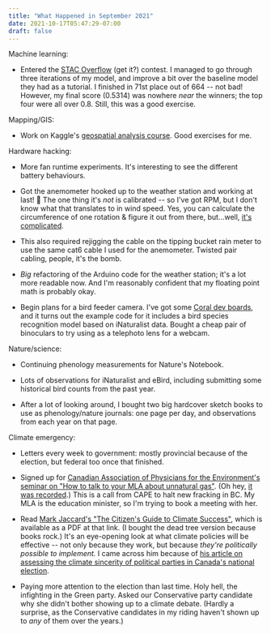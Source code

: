 ```yaml
---
title: "What Happened in September 2021"
date: 2021-10-17T05:47:29-07:00
draft: false
---
```


Machine learning:

- Entered the [STAC Overflow][0] (get it?) contest.  I managed to go
  through three iterations of my model, and improve a bit over the
  baseline model they had as a tutorial.  I finished in 71st place out
  of 664 -- not bad!  However, my final score (0.5314) was nowhere
  *near* the winners; the top four were all over 0.8.  Still, this was
  a good exercise.

Mapping/GIS:

- Work on Kaggle's [geospatial analysis course][3].  Good exercises
  for me.

Hardware hacking:

- More fan runtime experiments.  It's interesting to see the different
  battery behaviours.

- Got the anemometer hooked up to the weather station and working at
  last! 🎉 The one thing it's *not* is calibrated -- so I've got RPM,
  but I don't know what that translates to in wind speed.  Yes, you
  can calculate the circumference of one rotation & figure it out from
  there, but...well, [it's complicated][1].

- This also required rejigging the cable on the tipping bucket rain
  meter to use the same cat6 cable I used for the anemometer.  Twisted
  pair cabling, people, it's the bomb.

- *Big* refactoring of the Arduino code for the weather station; it's
  a lot more readable now.  And I'm reasonably confident that my
  floating point math is probably okay.

- Begin plans for a bird feeder camera.  I've got some [Coral dev
  boards][2], and it turns out the example code for it includes a bird
  species recognition model based on iNaturalist data.  Bought a cheap
  pair of binoculars to try using as a telephoto lens for a webcam.

Nature/science:

- Continuing phenology measurements for Nature's Notebook.

- Lots of observations for iNaturalist and eBird, including submitting
  some historical bird counts from the past year.

- After a lot of looking around, I bought two big hardcover sketch
  books to use as phenology/nature journals:  one page per day, and
  observations from each year on that page.

Climate emergency:

- Letters every week to government: mostly provincial because of the
  election, but federal too once that finished.

- Signed up for [Canadian Association of Physicians for the
  Environment's seminar on "How to talk to your MLA about unnatural
  gas"][6].  (Oh hey, [it was recorded][7].)  This is a call from CAPE
  to halt new fracking in BC.  My MLA is the education minister, so
  I'm trying to book a meeting with her.

- Read [Mark Jaccard's "The Citizen's Guide to Climate Success"][4],
  which is available as a PDF at that link.  (I bought the dead tree
  version because books rock.)  It's an eye-opening look at what
  climate policies will be effective -- not only because they work,
  but because _they're politically possible to implement._  I came
  across him because of [his article on assessing the climate
  sincerity of political parties in Canada's national election][5].

- Paying more attention to the election than last time.  Holy hell,
  the infighting in the Green party.  Asked our Conservative party
  candidate why she didn't bother showing up to a climate debate.
  (Hardly a surprise, as the Conservative candidates in my riding
  haven't shown up to *any* of them over the years.)

[0]: https://www.drivendata.org/competitions/81/detect-flood-water/announcements/
[1]: https://en.wikipedia.org/wiki/Anemometer#Cup_anemometers
[2]: https://coral.ai/products/dev-board
[3]: https://www.kaggle.com/learn/geospatial-analysis
[4]: https://www.cambridge.org/core/books/citizens-guide-to-climate-success/49D99FBCBD6FCACD5F3D58A7ED80882D
[5]: https://policyoptions.irpp.org/magazines/septembe-2021/assessing-climate-sincerity-in-the-canadian-2021-election/
[6]: https://cape.ca/webinars/
[7]: https://www.youtube.com/watch?v=D6_R9ytN-Eg
